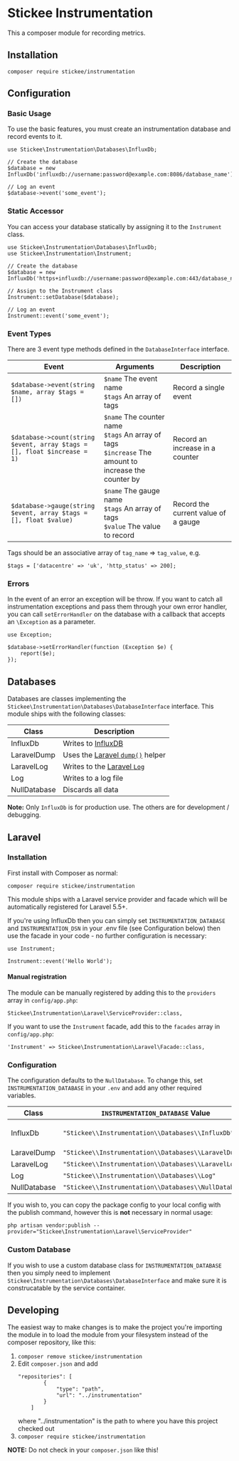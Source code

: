 # Stickee Instrumentation

This a composer module for recording metrics.

## Installation

`composer require stickee/instrumentation`

## Configuration

### Basic Usage

To use the basic features, you must create an instrumentation database and record events to it.

```
use Stickee\Instrumentation\Databases\InfluxDb;

// Create the database
$database = new InfluxDb('influxdb://username:password@example.com:8086/database_name');

// Log an event
$database->event('some_event');
```

### Static Accessor

You can access your database statically by assigning it to the `Instrument` class.

```
use Stickee\Instrumentation\Databases\InfluxDb;
use Stickee\Instrumentation\Instrument;

// Create the database
$database = new InfluxDb('https+influxdb://username:password@example.com:443/database_name');

// Assign to the Instrument class
Instrument::setDatabase($database);

// Log an event
Instrument::event('some_event');
```

### Event Types

There are 3 event type methods defined in the `DatabaseInterface` interface.

| Event | Arguments | Description |
| ----- | --------- | ----------- |
| `$database->event(string $name, array $tags = [])` | `$name` The event name<br>`$tags` An array of tags | Record a single event |
| `$database->count(string $event, array $tags = [], float $increase = 1)` | `$name` The counter name<br>`$tags` An array of tags<br>`$increase` The amount to increase the counter by | Record an increase in a counter |
| `$database->gauge(string $event, array $tags = [], float $value)` | `$name` The gauge name<br>`$tags` An array of tags<br>`$value` The value to record | Record the current value of a gauge |

Tags should be an associative array of `tag_name` => `tag_value`, e.g.

```
$tags = ['datacentre' => 'uk', 'http_status' => 200];
```

### Errors

In the event of an error an exception will be throw. If you want to catch all
instrumentation exceptions and pass them through your own error handler, you can
call `setErrorHandler` on the database with a callback that accepts an
`\Exception` as a parameter.

```
use Exception;

$database->setErrorHandler(function (Exception $e) {
    report($e);
});
```

## Databases

Databases are classes implementing the `Stickee\Instrumentation\Databases\DatabaseInterface` interface.
This module ships with the following classes:

| Class | Description |
| ----- | ----------- |
| InfluxDb | Writes to [InfluxDB](https://www.influxdata.com/products/influxdb-overview/) |
| LaravelDump | Uses the [Laravel `dump()`](https://laravel.com/docs/5.8/helpers#method-dump) helper |
| LaravelLog | Writes to the [Laravel `Log`](https://laravel.com/docs/5.8/logging) |
| Log | Writes to a log file |
| NullDatabase | Discards all data |

**Note:** Only `InfluxDb` is for production use. The others are for development / debugging.

## Laravel

### Installation

First install with Composer as normal:

```
composer require stickee/instrumentation
```

This module ships with a Laravel service provider and facade which will be automatically registered for Laravel 5.5+.

If you're using InfluxDb then you can simply set `INSTRUMENTATION_DATABASE` and `INSTRUMENTATION_DSN` in your .env file
(see Configuration below) then use the facade in your code - no further
configuration is necessary:

```
use Instrument;

Instrument::event('Hello World');
```

#### Manual registration

The module can be manually registered by adding this to the `providers` array in `config/app.php`:

```
Stickee\Instrumentation\Laravel\ServiceProvider::class,
```

If you want to use the `Instrument` facade, add this to the `facades` array in `config/app.php`:

```
'Instrument' => Stickee\Instrumentation\Laravel\Facade::class,
```

### Configuration

The configuration defaults to the `NullDatabase`. To change this, set `INSTRUMENTATION_DATABASE`
in your `.env` and add any other required variables.

| Class | `INSTRUMENTATION_DATABASE` Value | Other Values |
| ----- | -------------------------------- | ------------ |
| InfluxDb | `"Stickee\\Instrumentation\\Databases\\InfluxDb"` | `INSTRUMENTATION_DSN="https+influxdb://username:password@example.com:8086/database_name"` - The database DSN (required)<br>`INSTRUMENTATION_VERIFY_SSL=true` - Verify the database SSL certificate |
| LaravelDump | `"Stickee\\Instrumentation\\Databases\\LaravelDump"` | None |
| LaravelLog | `"Stickee\\Instrumentation\\Databases\\LaravelLog"` | None |
| Log | `"Stickee\\Instrumentation\\Databases\\Log"` | `INSTRUMENTATION_FILENAME="/path/to/file.log"` - The log file (required) |
| NullDatabase | `"Stickee\\Instrumentation\\Databases\\NullDatabase"` | None |

If you wish to, you can copy the package config to your local config with the publish command,
however this is **not** necessary in normal usage:

```
php artisan vendor:publish --provider="Stickee\Instrumentation\Laravel\ServiceProvider"
```

### Custom Database

If you wish to use a custom database class for `INSTRUMENTATION_DATABASE` then you simply need to implement `Stickee\Instrumentation\Databases\DatabaseInterface` and make sure it is construcatable by the service container.

## Developing

The easiest way to make changes is to make the project you're importing the module in to load the module from your filesystem instead of the composer repository, like this:

1. `composer remove stickee/instrumentation`
2. Edit `composer.json` and add
    ```
    "repositories": [
            {
                "type": "path",
                "url": "../instrumentation"
            }
        ]
    ```
    where "../instrumentation" is the path to where you have this project checked out
3. `composer require stickee/instrumentation`

**NOTE:** Do not check in your `composer.json` like this!
